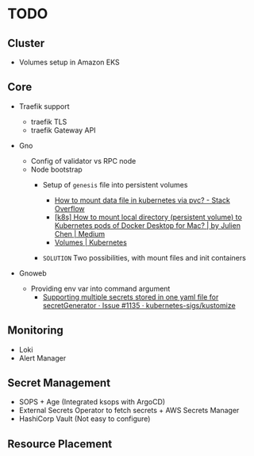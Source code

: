 # TODO

## Cluster

* Volumes setup in Amazon EKS

## Core

* Traefik support
  * traefik TLS
  * traefik Gateway API

* Gno
  * Config of validator vs RPC node
  * Node bootstrap
    * Setup of `genesis` file into persistent volumes
      * [How to mount data file in kubernetes via pvc? - Stack Overflow](https://stackoverflow.com/questions/51648465/how-to-mount-data-file-in-kubernetes-via-pvc "How to mount data file in kubernetes via pvc? - Stack Overflow")
      * [[k8s] How to mount local directory (persistent volume) to Kubernetes pods of Docker Desktop for Mac? | by Julien Chen | Medium](https://julien-chen.medium.com/k8s-how-to-mount-local-directory-persistent-volume-to-kubernetes-pods-of-docker-desktop-for-mac-b72f3ca6b0dd "[k8s] How to mount local directory (persistent volume) to Kubernetes pods of Docker Desktop for Mac? | by Julien Chen | Medium")
      * [Volumes | Kubernetes](https://kubernetes.io/docs/concepts/storage/volumes/#using-subpath "Volumes | Kubernetes")

    * `SOLUTION` Two possibilities, with mount files and init containers

* Gnoweb
  * Providing env var into command argument
    * [Supporting multiple secrets stored in one yaml file for secretGenerator · Issue #1135 · kubernetes-sigs/kustomize](https://github.com/kubernetes-sigs/kustomize/issues/1135#issuecomment-497132880)

## Monitoring

* Loki
* Alert Manager

## Secret Management

* SOPS + Age (Integrated ksops with ArgoCD)
* External Secrets Operator to fetch secrets + AWS Secrets Manager
* HashiCorp Vault (Not easy to configure)

## Resource Placement
